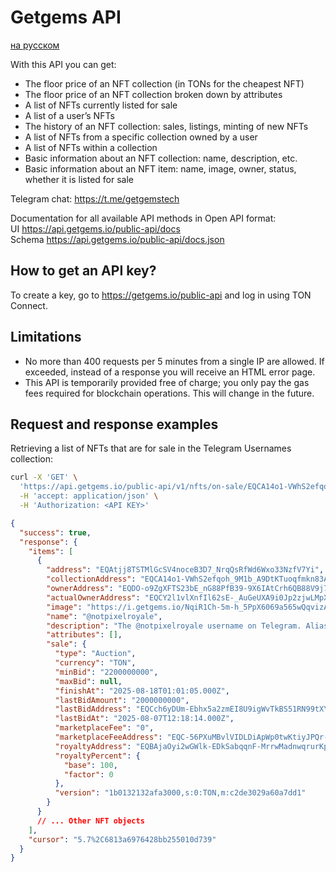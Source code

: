 # Getgems API
[на русском](read-api-ru.md)

With this API you can get:
- The floor price of an NFT collection (in TONs for the cheapest NFT)
- The floor price of an NFT collection broken down by attributes
- A list of NFTs currently listed for sale
- A list of a user’s NFTs
- The history of an NFT collection: sales, listings, minting of new NFTs
- A list of NFTs from a specific collection owned by a user
- A list of NFTs within a collection
- Basic information about an NFT collection: name, description, etc.
- Basic information about an NFT item: name, image, owner, status, whether it is listed for sale

Telegram chat: https://t.me/getgemstech

Documentation for all available API methods in Open API format:  
UI https://api.getgems.io/public-api/docs  
Schema https://api.getgems.io/public-api/docs.json

## How to get an API key?

To create a key, go to https://getgems.io/public-api and log in using TON Connect.

## Limitations
- No more than 400 requests per 5 minutes from a single IP are allowed. If exceeded, instead of a response you will receive an HTML error page.
- This API is temporarily provided free of charge; you only pay the gas fees required for blockchain operations. This will change in the future.

## Request and response examples

Retrieving a list of NFTs that are for sale in the Telegram Usernames collection:
```bash
curl -X 'GET' \
  'https://api.getgems.io/public-api/v1/nfts/on-sale/EQCA14o1-VWhS2efqoh_9M1b_A9DtKTuoqfmkn83AbJzwnPi' \
  -H 'accept: application/json' \
  -H 'Authorization: <API KEY>'
```


```json
{
  "success": true,
  "response": {
    "items": [
      {
        "address": "EQAtjj8TSTMlGcSV4noceB3D7_NrqQsRfWd6Wxo33NzfV7Yi",
        "collectionAddress": "EQCA14o1-VWhS2efqoh_9M1b_A9DtKTuoqfmkn83AbJzwnPi",
        "ownerAddress": "EQDO-o9ZgXFTS23bE_nG88PfB39-9X6IAtCrh6QB88V9j7YX",
        "actualOwnerAddress": "EQCY2l1vlXnfIl62sE-_AuGeUXA9i0Jp2zjwLMpXgpbTyj2O",
        "image": "https://i.getgems.io/NqiR1Ch-5m-h_5PpX6069a565wQqvizA6XuNsdGdriA/rs:fill:500:500:1/g:ce/czM6Ly9nZXRnZW1zLXMzL25mdC1jb250ZW50LWNhY2hlL2ltYWdlcy9FUUNBMTRvMS1WV2hTMmVmcW9oXzlNMWJfQTlEdEtUdW9xZm1rbjgzQWJKenduUGkvMjdhMzE1NzEzMGI0NDMyMQ.png",
        "name": "@notpixelroyale",
        "description": "The @notpixelroyale username on Telegram. Aliases: notpixelroyale.t.me, t.me/notpixelroyale",
        "attributes": [],
        "sale": {
          "type": "Auction",
          "currency": "TON",
          "minBid": "2200000000",
          "maxBid": null,
          "finishAt": "2025-08-18T01:01:05.000Z",
          "lastBidAmount": "2000000000",
          "lastBidAddress": "EQCch6yDUm-Ebhx5a2zmEI8U9igWvTkBS51RN99tXYbFJAA6",
          "lastBidAt": "2025-08-07T12:18:14.000Z",
          "marketplaceFee": "0",
          "marketplaceFeeAddress": "EQC-56PXuMBvlVIDLDiApWp0twKtiyJPQr-xrBwzvXGQgPYM",
          "royaltyAddress": "EQBAjaOyi2wGWlk-EDkSabqqnF-MrrwMadnwqrurKpkla9nE",
          "royaltyPercent": {
            "base": 100,
            "factor": 0
          },
          "version": "1b0132132afa3000,s:0:TON,m:c2de3029a60a7dd1"
        }
      }
      // ... Other NFT objects
    ],
    "cursor": "5.7%2C6813a6976428bb255010d739"
  }
}
```

